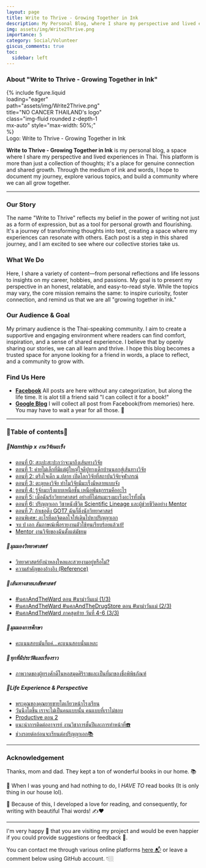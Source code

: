 ```yaml
---
layout: page
title: Write to Thrive - Growing Together in Ink
description: My Personal Blog, where I share my perspective and lived experiences in Thai language.
img: assets/img/Write2Thrive.png
importance: 5
category: Social/Volunteer
giscus_comments: true
toc:
  sidebar: left
---
```


### About "Write to Thrive - Growing Together in Ink"

<div class="row justify-content-center">
  <div class="col-sm mt-3 mt-md-0 content-center" style="max-width: 50%;">
    {% include figure.liquid loading="eager" path="assets/img/Write2Thrive.png" title="NO CANCER THAILAND's logo" class="img-fluid rounded z-depth-1 mx-auto" style="max-width: 50%;" %}
  </div>
</div>
<div class="caption text-center">
    <a>Logo: Write to Thrive - Growing Together in Ink</a>
</div>

**Write to Thrive - Growing Together in Ink** is my personal blog, a space where I share my perspective and lived experiences in Thai. This platform is more than just a collection of thoughts; it's a place for genuine connection and shared growth. Through the medium of ink and words, I hope to document my journey, explore various topics, and build a community where we can all grow together.

---

### Our Story

The name "Write to Thrive" reflects my belief in the power of writing not just as a form of expression, but as a tool for personal growth and flourishing. It's a journey of transforming thoughts into text, creating a space where my experiences can resonate with others. Each post is a step in this shared journey, and I am excited to see where our collective stories take us.

### What We Do

Here, I share a variety of content—from personal reflections and life lessons to insights on my career, hobbies, and passions. My goal is to present my perspective in an honest, relatable, and easy-to-read style. While the topics may vary, the core mission remains the same: to inspire curiosity, foster connection, and remind us that we are all "growing together in ink."

### Our Audience & Goal

My primary audience is the Thai-speaking community. I aim to create a supportive and engaging environment where readers can find comfort, inspiration, and a sense of shared experience. I believe that by openly sharing our stories, we can all learn and thrive. I hope this blog becomes a trusted space for anyone looking for a friend in words, a place to reflect, and a community to grow with.

### Find Us Here

- [**Facebook**](https://thewhispersofbiology.blogspot.com/) All posts are here without any categorization, but along the life time. It is alot till a friend said "I can collect it for a book!"
- [**Google Blog**](https://thewhispersofbiology.blogspot.com/) I will collect all post from Facebook(from memories) here. You may have to wait a year for all those. 🤗

---

### 🧶Table of contents🧶

##### 🍭Namthip x งานวิจัยมะเร็ง

- [ตอนที่ 0: สะเปะสะปะกว่าจะมาถึงเส้นทางวิจัย](https://write-2-thrive.blogspot.com/2025/02/Namthip-CancerRes-0.html)
- [ตอนที่ 1: ค่ายไม่เล็กที่มีแต่ผู้ใหญ่ใจดีปูทางเด็กบ้านนอกสู่เส้นทางวิจัย](https://write-2-thrive.blogspot.com/2025/02/Namthip-CancerRes-1.html)
- [ตอนที่ 2: ตรึงใจเด็ก ม.ปลาย เปิดโลกวิจัยที่สถาบันวิจัยจุฬาภรณ์](https://write-2-thrive.blogspot.com/2025/02/Namthip-CancerRes-2.html)
- [ตอนที่ 3: ตะลุยดงวิจัย ทำไมวิจัยมีมะเร็งมีหลายแบบจัง](https://write-2-thrive.blogspot.com/2021/09/Namthip-CancerRes-3.html)
- [ตอนที่ 4: รู้จักมะเร็งแบบเหนือชั้น เหนือพันธุกรรมคืออะไร](https://write-2-thrive.blogspot.com/2024/09/Namthip-CancerRes-4.html)
- [ตอนที่ 5: เมื่อฉันรักวิทยาศาสตร์ อย่างที่ไม่สนมะรงมะเร็งอะไรทั้งนั้น](https://write-2-thrive.blogspot.com/2025/02/Namthip-CancerRes-5.html)
- [ตอนที่ 6: ปริญญาเอก วิชาหนังชีวิต Scientific Lineage และผู้ช่วยชีวิตอย่าง Mentor](https://write-2-thrive.blogspot.com/2025/02/Namthip-CancerRes-6.html)
- [ตอนที่ 7: ถ้าเธอติ่ง GOT7 ฉันก็ติ่งนักวิทยาศาสตร์](https://write-2-thrive.blogspot.com/2025/06/CancerRes-07.html)
- [ตอนพิเศษ: อะไรที่ดลจิตดลใจให้เดินไปหาปริญญาเอก](https://write-2-thrive.blogspot.com/2025/08/namthip-x.html)
- [จบ ป เอก สัมภาษณ์เพื่อรายงานตัวใช้ทุนเรียบร้อยแล้วเย้!](https://write-2-thrive.blogspot.com/2025/09/blog-post.html)
- [Mentor งานวิจัยของฉันตั้งแต่มัธยม](https://write-2-thrive.blogspot.com/2025/09/mentor.html)

##### 🍭มุมมองวิทยาศาสตร์

- [วิทยาศาสตร์ยังน่าหลงใหลและสวยงามอยู่หรือไม่?](https://write-2-thrive.blogspot.com/2025/09/blog-post_18.html)
- [ความสำคัญของอ้างอิง (Reference)](https://write-2-thrive.blogspot.com/2025/09/reference.html)

##### 🍭เส้นทางสายเภสัชศาสตร์

- [#นศภAndTheWard ตอน #มาม่าวันแม่ (1/3)](https://write-2-thrive.blogspot.com/2025/08/andtheward.html)
- [#นศภAndTheWard #นศภAndTheDrugStore ตอน #มาม่าวันแม่ (2/3)](https://write-2-thrive.blogspot.com/2025/08/andtheward-andthedrugstore-22.html)
- [#นศภAndTheWard ภาคสุดท้าย วันที่ 4-6 (3/3)](https://write-2-thrive.blogspot.com/2025/09/andtheward-4-6-13.html)

##### 🍭มุมมองการศึกษา

- [คะแนนสอบมันก็แค่...คะแนนสอบนั่นแหละ](https://write-2-thrive.blogspot.com/2025/09/blog-post_15.html)

##### 🍭ทุกที่มีประวัติและเรื่องราว

- [ภาพวาดของผู้ทรงศักดิ์ในหอสมุดศิริราชและเป็นที่มาของชื่อพิพิธภัณฑ์](https://write-2-thrive.blogspot.com/2025/08/blog-post_94.html)

##### 🍭Life Experience & Perspective

- [พระคุณของคุณยายขายโตเกียวหน้าโรงเรียน](https://write-2-thrive.blogspot.com/2025/08/blog-post_10.html)
- [วันนึงโตขึ้น เราจะไม่เป็นคนแบบนั้น คนแบบที่เราไม่ชอบ](https://write-2-thrive.blogspot.com/2025/08/blog-post.html)
- [Productive ตอน 2](https://write-2-thrive.blogspot.com/2025/08/productive-2.html)
- [แนะนำการติดต่ออาจารย์ งานวิชาการชั้นปีและการทำหน้าที่☎️](https://write-2-thrive.blogspot.com/2025/08/blog-post_12.html)
- [ช่วงรอยต่อก่อนจะเรียนต่อปริญญาเอก📚](https://write-2-thrive.blogspot.com/2025/08/blog-post_13.html)

---

### Acknowledgement

Thanks, mom and dad. They kept a ton of wonderful books in our home. 📚

📖 When I was young and had nothing to do, I _HAVE TO_ read books (It is only thing in our house lol).

📖 Because of this, I developed a love for reading, and consequently, for writing with beautiful Thai words! ✍️❤️

---

I'm very happy 🥰 that you are visiting my project and would be even happier if you could provide suggestions or feedback 🤩.

You can contact me through various online platforms [here 📬](https://kuchikinamthip.github.io/) or leave a comment below using GitHub account. 👇🏼
